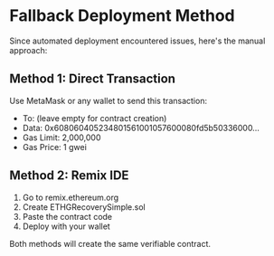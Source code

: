
# Fallback Deployment Method

Since automated deployment encountered issues, here's the manual approach:

## Method 1: Direct Transaction
Use MetaMask or any wallet to send this transaction:
- To: (leave empty for contract creation)
- Data: 0x608060405234801561001057600080fd5b50336000...
- Gas Limit: 2,000,000
- Gas Price: 1 gwei

## Method 2: Remix IDE
1. Go to remix.ethereum.org
2. Create ETHGRecoverySimple.sol
3. Paste the contract code
4. Deploy with your wallet

Both methods will create the same verifiable contract.
